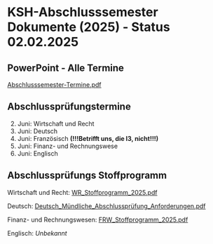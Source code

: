 # KSH-Abschlusssemester Dokumente (2025) - Status 02.02.2025
## PowerPoint - Alle Termine
[Abschlusssemester-Termine.pdf](https://github.com/x47base/ksh-ims-2025-abschlusssemester-dokumente/blob/main/Abschlusssemester-Termine.pdf)

## Abschlussprüfungstermine
2. Juni: Wirtschaft und Recht
3. Juni: Deutsch
4. Juni: Französisch **(!!!Betrifft uns, die I3, nicht!!!)**
5. Juni: Finanz- und Rechnungswese
6. Juni: Englisch

## Abschlussprüfungs Stoffprogramm
Wirtschaft und Recht: [WR_Stoffprogramm_2025.pdf](https://github.com/x47base/ksh-ims-2025-abschlusssemester-dokumente/blob/main/WR_Stoffprogramm_2025.pdf)

Deutsch: [Deutsch_Mündliche_Abschlussprüfung_Anforderungen.pdf](https://github.com/x47base/ksh-ims-2025-abschlusssemester-dokumente/blob/main/Deutsch_M%C3%BCndliche_Abschlusspr%C3%BCfung_Anforderungen.pdf)

Finanz- und Rechnungswesen: [FRW_Stoffprogramm_2025.pdf](https://github.com/x47base/ksh-ims-2025-abschlusssemester-dokumente/blob/main/FRW_Stoffprogramm_2025.pdf)

Englisch: *Unbekannt*

